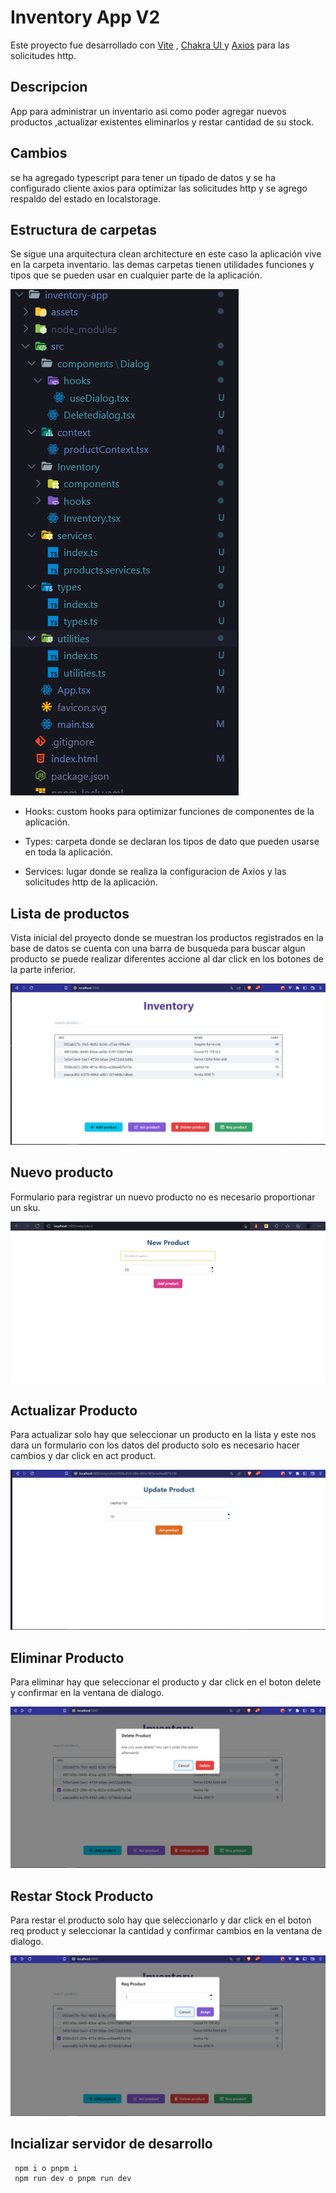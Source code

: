 # Inventory App V2

Este proyecto fue desarrollado  con [Vite](https://vitejs.dev/) , [Chakra UI ](https://chakra-ui.com/) y
[Axios](https://axios-http.com/es/) para las solicitudes http.

## Descripcion 
App para administrar un inventario asi como poder agregar nuevos productos ,actualizar existentes eliminarlos y restar cantidad de su stock.

## Cambios 
se ha agregado typescript para tener un tipado de datos y se ha configurado cliente axios para optimizar las solicitudes http y se agrego respaldo del estado en localstorage.

## Estructura de carpetas 
Se sigue una arquitectura clean architecture en este caso la aplicación vive en la carpeta inventario. las demas carpetas tienen utilidades funciones y tipos que se pueden usar en cualquier parte de la aplicación.

![Estructura de carpetas](assets/tree.PNG)

- Hooks: custom hooks para optimizar funciones de componentes de la aplicación.

- Types: carpeta donde se declaran los tipos de dato que pueden usarse en toda la aplicación.

- Services: lugar donde se realiza la configuracion de Axios y las solicitudes http de la aplicación.

## Lista de productos 
Vista inicial del proyecto donde se muestran los productos registrados en la base de datos se cuenta con una barra de busqueda para buscar algun producto se puede realizar diferentes accione al dar click en los botones de la parte inferior.

![Lista de Productos](assets/list.png)


## Nuevo producto 
Formulario para registrar un nuevo producto no es necesario proportionar un sku.

![Nuevo producto](assets/newproduct.png)

## Actualizar Producto
Para actualizar solo hay que seleccionar un producto en la lista y este nos dara un formulario con los datos del producto solo es necesario hacer cambios y dar click en act product.


![Actualizar producto](assets/update.PNG)

## Eliminar Producto

Para eliminar hay que seleccionar el producto y dar click en el boton delete y confirmar en la ventana de dialogo.


![Actualizar producto](assets/delete.PNG)


## Restar Stock Producto

Para restar el producto solo hay que seleccionarlo y dar click en el boton req product y seleccionar la cantidad y confirmar cambios en la ventana de dialogo.

![Restar stock producto](assets/restcan.PNG)


## Incializar servidor de desarrollo

```node
 npm i o pnpm i
 npm run dev o pnpm run dev
```